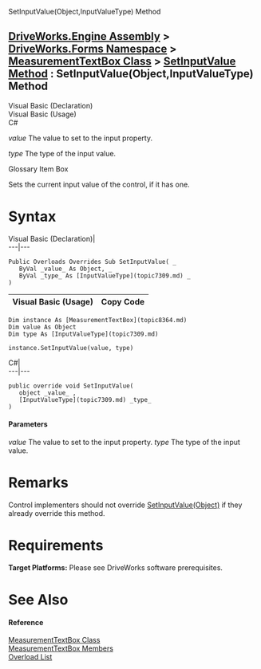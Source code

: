 SetInputValue(Object,InputValueType) Method   
  
[DriveWorks.Engine Assembly](topic2156.md) > [DriveWorks.Forms Namespace](topic7266.md) > [MeasurementTextBox Class](topic8364.md) > [SetInputValue Method](topic8376.md) : SetInputValue(Object,InputValueType) Method  
---  
  
Visual Basic (Declaration)    
Visual Basic (Usage)    
C# 

_value_
    The value to set to the input property.

_type_
    The type of the input value.

Glossary Item Box

Sets the current input value of the control, if it has one. 

# Syntax

Visual Basic (Declaration)|   
---|---  
      
    
    Public Overloads Overrides Sub SetInputValue( _
       ByVal _value_ As Object, _
       ByVal _type_ As [InputValueType](topic7309.md) _
    )   
  
Visual Basic (Usage)| Copy Code  
---|---  
      
    
    Dim instance As [MeasurementTextBox](topic8364.md)
    Dim value As Object
    Dim type As [InputValueType](topic7309.md)
     
    instance.SetInputValue(value, type)  
  
C#|   
---|---  
      
    
    public override void SetInputValue( 
       object _value_ ,
       [InputValueType](topic7309.md) _type_
    )  
  
#### Parameters

 _value_
    The value to set to the input property.
_type_
    The type of the input value.

# Remarks

Control implementers should not override [SetInputValue(Object)](topic7721.md) if they already override this method.

# Requirements

**Target Platforms:** Please see DriveWorks software prerequisites.

# See Also

#### Reference

[MeasurementTextBox Class](topic8364.md)   
[MeasurementTextBox Members](topic8365.md)   
[Overload List](topic8376.md)


